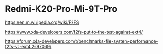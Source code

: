 # Redmi-K20-Pro-Mi-9T-Pro

https://en.m.wikipedia.org/wiki/F2FS

https://www.xda-developers.com/f2fs-put-to-the-test-against-ext4/

https://forum.xda-developers.com/t/benchmarks-file-system-performance-f2fs-vs-ext4.2697069/
